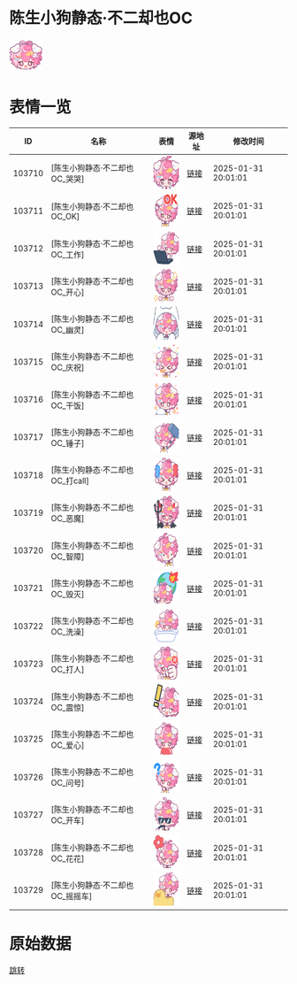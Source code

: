 # 陈生小狗静态·不二却也OC

<img src="./cover.png" height="60" alt="cover" />

# 表情一览

|ID|名称|表情|源地址|修改时间|
|----|----|----|----|----|
|103710|[陈生小狗静态·不二却也OC_哭哭]|<img src="./pic/103710_%5B陈生小狗静态·不二却也OC_哭哭%5D.png" height="60" alt="哭哭"/>|[链接](https://i0.hdslb.com/bfs/garb/d6459bbb8134b7ee35eb05587aeaf7ff9b753441.png)|2025-01-31 20:01:01|
|103711|[陈生小狗静态·不二却也OC_OK]|<img src="./pic/103711_%5B陈生小狗静态·不二却也OC_OK%5D.png" height="60" alt="OK"/>|[链接](https://i0.hdslb.com/bfs/garb/81342e0bb354cc9fb65faf4950744292539728cf.png)|2025-01-31 20:01:01|
|103712|[陈生小狗静态·不二却也OC_工作]|<img src="./pic/103712_%5B陈生小狗静态·不二却也OC_工作%5D.png" height="60" alt="工作"/>|[链接](https://i0.hdslb.com/bfs/garb/dbadbc1547a0241652d537a39d1ac78c558b83e2.png)|2025-01-31 20:01:01|
|103713|[陈生小狗静态·不二却也OC_开心]|<img src="./pic/103713_%5B陈生小狗静态·不二却也OC_开心%5D.png" height="60" alt="开心"/>|[链接](https://i0.hdslb.com/bfs/garb/ccb7a57809b0bc74bd4afef732d379afce1a424b.png)|2025-01-31 20:01:01|
|103714|[陈生小狗静态·不二却也OC_幽灵]|<img src="./pic/103714_%5B陈生小狗静态·不二却也OC_幽灵%5D.png" height="60" alt="幽灵"/>|[链接](https://i0.hdslb.com/bfs/garb/cff922411230d44a6c3d6295a4ac53ac84e18b82.png)|2025-01-31 20:01:01|
|103715|[陈生小狗静态·不二却也OC_庆祝]|<img src="./pic/103715_%5B陈生小狗静态·不二却也OC_庆祝%5D.png" height="60" alt="庆祝"/>|[链接](https://i0.hdslb.com/bfs/garb/d1701704d2cd54f570afb2a4e90da5a0662d8d7b.png)|2025-01-31 20:01:01|
|103716|[陈生小狗静态·不二却也OC_干饭]|<img src="./pic/103716_%5B陈生小狗静态·不二却也OC_干饭%5D.png" height="60" alt="干饭"/>|[链接](https://i0.hdslb.com/bfs/garb/25782dc93d57dd79fbed9be7fecd26841badec0c.png)|2025-01-31 20:01:01|
|103717|[陈生小狗静态·不二却也OC_锤子]|<img src="./pic/103717_%5B陈生小狗静态·不二却也OC_锤子%5D.png" height="60" alt="锤子"/>|[链接](https://i0.hdslb.com/bfs/garb/0141fe187cee78fd8c097eef222fbb128a248090.png)|2025-01-31 20:01:01|
|103718|[陈生小狗静态·不二却也OC_打call]|<img src="./pic/103718_%5B陈生小狗静态·不二却也OC_打call%5D.png" height="60" alt="打call"/>|[链接](https://i0.hdslb.com/bfs/garb/f23bcfe3696cdfa31d8e910e063fc525b428ad93.png)|2025-01-31 20:01:01|
|103719|[陈生小狗静态·不二却也OC_恶魔]|<img src="./pic/103719_%5B陈生小狗静态·不二却也OC_恶魔%5D.png" height="60" alt="恶魔"/>|[链接](https://i0.hdslb.com/bfs/garb/efd474de1e42c87358adfbf96b50ffba03de96e9.png)|2025-01-31 20:01:01|
|103720|[陈生小狗静态·不二却也OC_智障]|<img src="./pic/103720_%5B陈生小狗静态·不二却也OC_智障%5D.png" height="60" alt="智障"/>|[链接](https://i0.hdslb.com/bfs/garb/3d20663654c23ee3fc48b156316fde16f2d054dd.png)|2025-01-31 20:01:01|
|103721|[陈生小狗静态·不二却也OC_毁灭]|<img src="./pic/103721_%5B陈生小狗静态·不二却也OC_毁灭%5D.png" height="60" alt="毁灭"/>|[链接](https://i0.hdslb.com/bfs/garb/4ba50ac0069616e13773c5e162d93ecea09aa538.png)|2025-01-31 20:01:01|
|103722|[陈生小狗静态·不二却也OC_洗澡]|<img src="./pic/103722_%5B陈生小狗静态·不二却也OC_洗澡%5D.png" height="60" alt="洗澡"/>|[链接](https://i0.hdslb.com/bfs/garb/6e994f9b42c0f59dbf0b0900c196dd0989831651.png)|2025-01-31 20:01:01|
|103723|[陈生小狗静态·不二却也OC_打人]|<img src="./pic/103723_%5B陈生小狗静态·不二却也OC_打人%5D.png" height="60" alt="打人"/>|[链接](https://i0.hdslb.com/bfs/garb/47ebaa0b11cd23203d775d49d740d3d0fb5ae096.png)|2025-01-31 20:01:01|
|103724|[陈生小狗静态·不二却也OC_震惊]|<img src="./pic/103724_%5B陈生小狗静态·不二却也OC_震惊%5D.png" height="60" alt="震惊"/>|[链接](https://i0.hdslb.com/bfs/garb/2d8a34b7c970d1e93fd957614538e24374dac773.png)|2025-01-31 20:01:01|
|103725|[陈生小狗静态·不二却也OC_爱心]|<img src="./pic/103725_%5B陈生小狗静态·不二却也OC_爱心%5D.png" height="60" alt="爱心"/>|[链接](https://i0.hdslb.com/bfs/garb/4e4d214f8e8316e6fbf82855f06c53b7b8f9bc53.png)|2025-01-31 20:01:01|
|103726|[陈生小狗静态·不二却也OC_问号]|<img src="./pic/103726_%5B陈生小狗静态·不二却也OC_问号%5D.png" height="60" alt="问号"/>|[链接](https://i0.hdslb.com/bfs/garb/8ac1f9630cd5f873daaaa506a53e9b14571a4888.png)|2025-01-31 20:01:01|
|103727|[陈生小狗静态·不二却也OC_开车]|<img src="./pic/103727_%5B陈生小狗静态·不二却也OC_开车%5D.png" height="60" alt="开车"/>|[链接](https://i0.hdslb.com/bfs/garb/09fe54bfb76ad282f7d256244d975b215dedd883.png)|2025-01-31 20:01:01|
|103728|[陈生小狗静态·不二却也OC_花花]|<img src="./pic/103728_%5B陈生小狗静态·不二却也OC_花花%5D.png" height="60" alt="花花"/>|[链接](https://i0.hdslb.com/bfs/garb/67236120927e7bd8aff2a3390e4a20c4843a41fd.png)|2025-01-31 20:01:01|
|103729|[陈生小狗静态·不二却也OC_摇摇车]|<img src="./pic/103729_%5B陈生小狗静态·不二却也OC_摇摇车%5D.png" height="60" alt="摇摇车"/>|[链接](https://i0.hdslb.com/bfs/garb/5acbc8a8b8f8d669680e8d453b89f1f5b7c4583c.png)|2025-01-31 20:01:01|

# 原始数据

[跳转](./raw.json)


